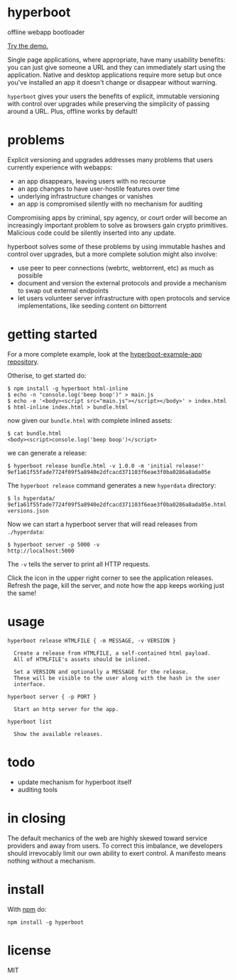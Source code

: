 # hyperboot

offline webapp bootloader

[Try the demo.](http://demo.hyperboot.org)

Single page applications, where appropriate, have many usability benefits: you
can just give someone a URL and they can immediately start using the
application. Native and desktop applications require more setup but once you've
installed an app it doesn't change or disappear without warning.

`hyperboot` gives your users the benefits of explicit, immutable versioning with
control over upgrades while preserving the simplicity of passing around a URL.
Plus, offline works by default!

# problems

Explicit versioning and upgrades addresses many problems that users currently
experience with webapps:

* an app disappears, leaving users with no recourse
* an app changes to have user-hostile features over time
* underlying infrastructure changes or vanishes
* an app is compromised silently with no mechanism for auditing

Compromising apps by criminal, spy agency, or court order will become an
increasingly important problem to solve as browsers gain crypto primitives.
Malicious code could be silently inserted into any update.

hyperboot solves some of these problems by using immutable hashes and control over
upgrades, but a more complete solution might also involve:

* use peer to peer connections (webrtc, webtorrent, etc) as much as possible
* document and version the external protocols and provide a mechanism to swap
out external endpoints
* let users volunteer server infrastructure with open protocols and service
implementations, like seeding content on bittorrent

# getting started

For a more complete example, look at the
[hyperboot-example-app repository](https://github.com/hyperboot-example-app).

Otherise, to get started do:

```
$ npm install -g hyperboot html-inline
$ echo -n "console.log('beep boop')" > main.js
$ echo -e '<body><script src="main.js"></script></body>' > index.html
$ html-inline index.html > bundle.html
```

now given our `bundle.html` with complete inlined assets:

```
$ cat bundle.html
<body><script>console.log('beep boop')</script>
```

we can generate a release:

```
$ hyperboot release bundle.html -v 1.0.0 -m 'initial release!'
9ef1a61f55fade7724f09f5a8940e2dfcacd371103f6eae3f0ba0286a8ada05e
```

The `hyperboot release` command generates a new `hyperdata` directory:

```
$ ls hyperdata/
9ef1a61f55fade7724f09f5a8940e2dfcacd371103f6eae3f0ba0286a8ada05e.html
versions.json
```

Now we can start a hyperboot server that will read releases from `./hyperdata`:

```
$ hyperboot server -p 5000 -v
http://localhost:5000
```

The `-v` tells the server to print all HTTP requests.

Click the icon in the upper right corner to see the application releases.
Refresh the page, kill the server, and note how the app keeps working just the
same!

# usage

```
hyperboot release HTMLFILE { -m MESSAGE, -v VERSION }

  Create a release from HTMLFILE, a self-contained html payload.
  All of HTMLFILE's assets should be inlined.
  
  Set a VERSION and optionally a MESSAGE for the release.
  These will be visible to the user along with the hash in the user
  interface.

hyperboot server { -p PORT }

  Start an http server for the app.

hyperboot list

  Show the available releases.

```

# todo

* update mechanism for hyperboot itself
* auditing tools

# in closing

The default mechanics of the web are highly skewed toward service providers and
away from users. To correct this imbalance, we developers should irrevocably
limit our own ability to exert control. A manifesto means nothing without a
mechanism.

# install

With [npm](https://npmjs.org) do:

```
npm install -g hyperboot
```

# license

MIT

